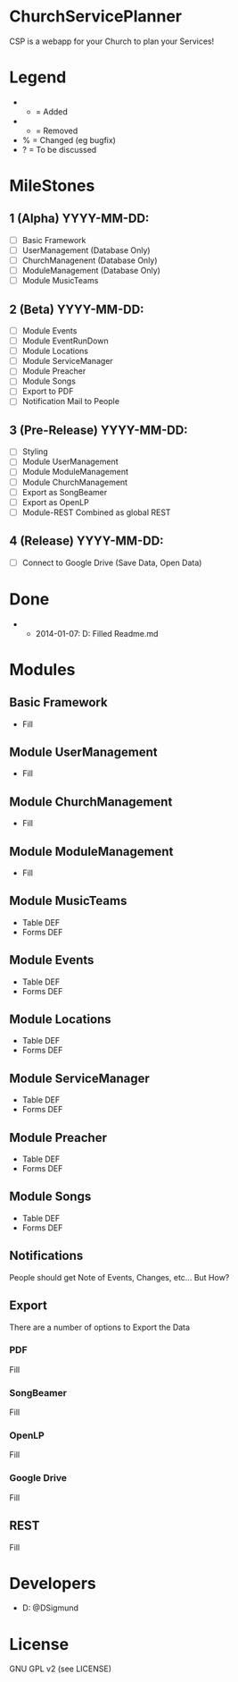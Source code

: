 ChurchServicePlanner
====================

CSP is a webapp for your Church to plan your Services!

# Legend
- + = Added
- - = Removed
- % = Changed (eg bugfix)
- ? = To be discussed

# MileStones

## 1 (Alpha) YYYY-MM-DD:
- [ ] Basic Framework
- [ ] UserManagement (Database Only)
- [ ] ChurchManagenent (Database Only)
- [ ] ModuleManagement (Database Only)
- [ ] Module MusicTeams

## 2 (Beta) YYYY-MM-DD:
- [ ] Module Events
- [ ] Module EventRunDown
- [ ] Module Locations
- [ ] Module ServiceManager
- [ ] Module Preacher
- [ ] Module Songs
- [ ] Export to PDF
- [ ] Notification Mail to People

## 3 (Pre-Release) YYYY-MM-DD:
- [ ] Styling
- [ ] Module UserManagement
- [ ] Module ModuleManagement
- [ ] Module ChurchManagement
- [ ] Export as SongBeamer
- [ ] Export as OpenLP
- [ ] Module-REST Combined as global REST

## 4 (Release) YYYY-MM-DD:
- [ ] Connect to Google Drive (Save Data, Open Data)

# Done

- + 2014-01-07: D: Filled Readme.md

# Modules

## Basic Framework
- Fill

## Module UserManagement
- Fill

## Module ChurchManagement
- Fill

## Module ModuleManagement
- Fill

## Module MusicTeams
- Table DEF
- Forms DEF

## Module Events
- Table DEF
- Forms DEF

## Module Locations
- Table DEF
- Forms DEF

## Module ServiceManager
- Table DEF
- Forms DEF

## Module Preacher
- Table DEF
- Forms DEF

## Module Songs
- Table DEF
- Forms DEF

## Notifications

People should get Note of Events, Changes, etc...
But How?

## Export

There are a number of options to Export the Data

### PDF
Fill

### SongBeamer
Fill

### OpenLP
Fill

### Google Drive
Fill

## REST
Fill

# Developers
- D: @DSigmund

# License
GNU GPL v2 (see LICENSE)
